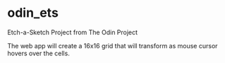 # odin_ets
Etch-a-Sketch Project from The Odin Project

The web app will create a 16x16 grid that will transform as mouse cursor hovers over
the cells.
